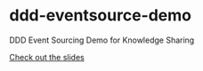 # ddd-eventsource-demo
DDD Event Sourcing Demo for Knowledge Sharing

[Check out the slides](http://slides.com/xwipeoutx/event-sourcing)
